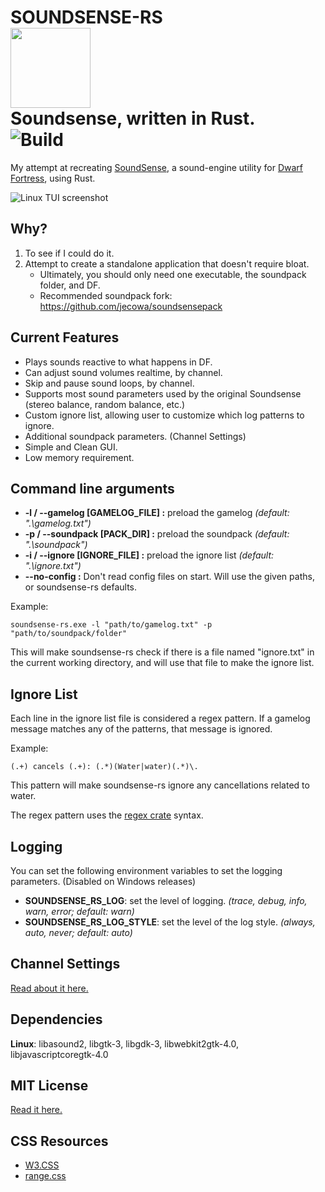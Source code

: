 # SOUNDSENSE-RS</br><img src="./icons/icon.ico" width="128px" height="128px"></img></br>Soundsense, written in Rust.</br>![Build](https://github.com/prixt/soundsense-rs/workflows/Build/badge.svg)
My attempt at recreating [SoundSense](http://df.zweistein.cz/soundsense/), a sound-engine utility for [Dwarf Fortress](http://www.bay12games.com/dwarves/), using Rust.

![Linux TUI screenshot](/screenshots/linux-tui-screenshot.png?raw=true "Linux
TUI screenshot")

## Why?
1. To see if I could do it.
2. Attempt to create a standalone application that doesn't require bloat.
   * Ultimately, you should only need one executable, the soundpack folder, and DF.
   * Recommended soundpack fork: https://github.com/jecowa/soundsensepack

## Current Features
* Plays sounds reactive to what happens in DF.
* Can adjust sound volumes realtime, by channel.
* Skip and pause sound loops, by channel.
* Supports most sound parameters used by the original Soundsense (stereo balance, random balance, etc.)
* Custom ignore list, allowing user to customize which log patterns to ignore.
* Additional soundpack parameters. (Channel Settings)
* Simple and Clean GUI.
* Low memory requirement.

## Command line arguments
* __-l / --gamelog [GAMELOG_FILE] :__ preload the gamelog _(default: ".\gamelog.txt")_
* __-p / --soundpack [PACK_DIR] :__ preload the soundpack _(default: ".\soundpack")_
* __-i / --ignore [IGNORE_FILE] :__ preload the ignore list _(default: ".\ignore.txt")_
* __--no-config :__ Don't read config files on start. Will use the given paths, or soundsense-rs defaults.

Example:
```
soundsense-rs.exe -l "path/to/gamelog.txt" -p "path/to/soundpack/folder"
```
This will make soundsense-rs check if there is a file named "ignore.txt" in the current working directory, and will use that file to make the ignore list.

## Ignore List
Each line in the ignore list file is considered a regex pattern. If a gamelog message matches any of the patterns, that message is ignored.

Example:
```
(.+) cancels (.+): (.*)(Water|water)(.*)\.
```
This pattern will make soundsense-rs ignore any cancellations related to water.

The regex pattern uses the [regex crate](https://docs.rs/regex/) syntax.

## Logging
You can set the following environment variables to set the logging parameters. (Disabled on Windows releases)
* __SOUNDSENSE_RS_LOG__: set the level of logging. _(trace, debug, info, warn, error; default: warn)_
* __SOUNDSENSE_RS_LOG_STYLE__: set the level of the log style. _(always, auto, never; default: auto)_

## Channel Settings
[Read about it here.](./about_channel_setting.md)

## Dependencies
__Linux__: libasound2, libgtk-3, libgdk-3, libwebkit2gtk-4.0, libjavascriptcoregtk-4.0

## MIT License
[Read it here.](./LICENSE)

## CSS Resources
* [W3.CSS](https://www.w3schools.com/w3css/)
* [range.css](http://danielstern.ca/range.css/#/)
